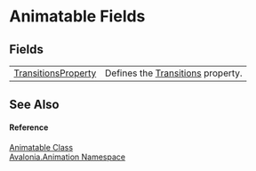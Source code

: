 # Animatable Fields




## Fields
<table>
<tr>
<td><a href="F_Avalonia_Animation_Animatable_TransitionsProperty">TransitionsProperty</a></td>
<td>Defines the <a href="P_Avalonia_Animation_Animatable_Transitions">Transitions</a> property.</td>
</tr>
</table>

## See Also


#### Reference
<a href="T_Avalonia_Animation_Animatable">Animatable Class</a>  
<a href="N_Avalonia_Animation">Avalonia.Animation Namespace</a>  

